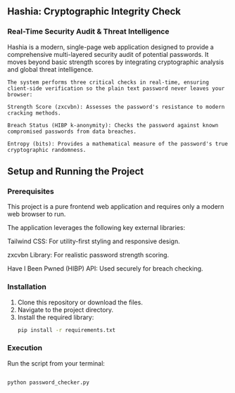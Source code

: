 ## Hashia: Cryptographic Integrity Check 

### Real-Time Security Audit & Threat Intelligence

Hashia is a modern, single-page web application designed to provide a comprehensive multi-layered security audit of potential passwords. It moves beyond basic strength scores by integrating cryptographic analysis and global threat intelligence.

    The system performs three critical checks in real-time, ensuring client-side verification so the plain text password never leaves your browser:

    Strength Score (zxcvbn): Assesses the password's resistance to modern cracking methods.

    Breach Status (HIBP k-anonymity): Checks the password against known compromised passwords from data breaches.

    Entropy (bits): Provides a mathematical measure of the password's true cryptographic randomness.

## Setup and Running the Project

### Prerequisites

This project is a pure frontend web application and requires only a modern web browser to run.

The application leverages the following key external libraries:

Tailwind CSS: For utility-first styling and responsive design.

zxcvbn Library: For realistic password strength scoring.

Have I Been Pwned (HIBP) API: Used securely for breach checking.

### Installation
1.  Clone this repository or download the files.
2.  Navigate to the project directory.
3.  Install the required library:
    ```bash
    pip install -r requirements.txt
    ```

### Execution
Run the script from your terminal:
```bash

python password_checker.py



